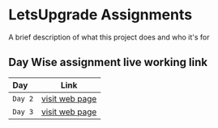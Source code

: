 
# LetsUpgrade Assignments

A brief description of what this project does and who it's for


## Day Wise assignment live working link




| Day      | Link               |
| :-------- |------------------------- |
| `Day 2` | [visit web page](https://sanskritiagrawal1.github.io/LetsUpgrade/INDEX1.html)
| `Day 3` | [visit web page](https://sanskritiagrawal1.github.io/LetsUpgrade/INDEX1.html)


